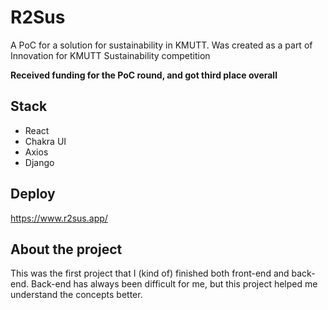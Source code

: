 # R2Sus
A PoC for a solution for sustainability in KMUTT.
Was created as a part of Innovation for KMUTT Sustainability competition

**Received funding for the PoC round, and got third place overall**

## Stack
- React
- Chakra UI
- Axios
- Django

## Deploy
https://www.r2sus.app/

## About the project
This was the first project that I (kind of) finished both front-end and back-end.
Back-end has always been difficult for me, but this project helped me understand the concepts better. 

